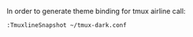 In order to generate theme binding for tmux airline call:
```vim
:TmuxlineSnapshot ~/tmux-dark.conf
```
